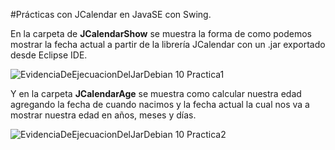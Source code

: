 #Prácticas con JCalendar en JavaSE con Swing. 

En la carpeta de **JCalendarShow** se muestra la forma de como podemos mostrar la fecha actual a partir de la librería JCalendar con un .jar exportado desde Eclipse IDE. 

![EvidenciaDeEjecuacionDelJarDebian 10 Practica1](https://user-images.githubusercontent.com/63415652/89373228-c3bf4580-d6ad-11ea-907c-4e8b094c23f5.PNG) 

Y en la carpeta **JCalendarAge** se muestra como calcular nuestra edad agregando la fecha de cuando nacimos y la fecha actual la cual nos va a mostrar nuestra edad en años, meses y días. 

![EvidenciaDeEjecuacionDelJarDebian 10 Practica2](https://user-images.githubusercontent.com/63415652/89373411-3a5c4300-d6ae-11ea-96dc-530e61de0fa3.PNG) 
